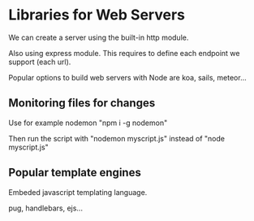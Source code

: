 # Libraries for Web Servers

We can create a server using the built-in http module.

Also using express module. This requires to define each endpoint we support (each url).

Popular options to build web servers with Node are koa, sails, meteor...

## Monitoring files for changes

Use for example nodemon "npm i -g nodemon"

Then run the script with "nodemon myscript.js" instead of "node myscript.js"

## Popular template engines

Embeded javascript templating language.

pug, handlebars, ejs...
